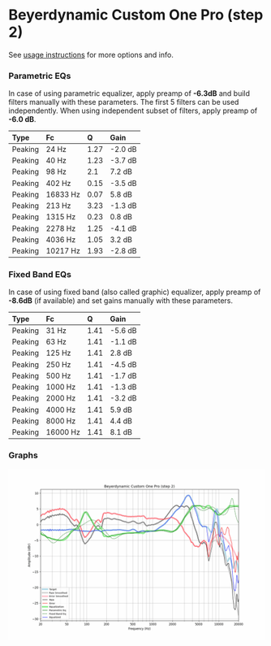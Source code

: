 # Beyerdynamic Custom One Pro (step 2)
See [usage instructions](https://github.com/jaakkopasanen/AutoEq#usage) for more options and info.

### Parametric EQs
In case of using parametric equalizer, apply preamp of **-6.3dB** and build filters manually
with these parameters. The first 5 filters can be used independently.
When using independent subset of filters, apply preamp of **-6.0 dB**.

| Type    | Fc       |    Q | Gain    |
|:--------|:---------|:-----|:--------|
| Peaking | 24 Hz    | 1.27 | -2.0 dB |
| Peaking | 40 Hz    | 1.23 | -3.7 dB |
| Peaking | 98 Hz    | 2.1  | 7.2 dB  |
| Peaking | 402 Hz   | 0.15 | -3.5 dB |
| Peaking | 16833 Hz | 0.07 | 5.8 dB  |
| Peaking | 213 Hz   | 3.23 | -1.3 dB |
| Peaking | 1315 Hz  | 0.23 | 0.8 dB  |
| Peaking | 2278 Hz  | 1.25 | -4.1 dB |
| Peaking | 4036 Hz  | 1.05 | 3.2 dB  |
| Peaking | 10217 Hz | 1.93 | -2.8 dB |

### Fixed Band EQs
In case of using fixed band (also called graphic) equalizer, apply preamp of **-8.6dB**
(if available) and set gains manually with these parameters.

| Type    | Fc       |    Q | Gain    |
|:--------|:---------|:-----|:--------|
| Peaking | 31 Hz    | 1.41 | -5.6 dB |
| Peaking | 63 Hz    | 1.41 | -1.1 dB |
| Peaking | 125 Hz   | 1.41 | 2.8 dB  |
| Peaking | 250 Hz   | 1.41 | -4.5 dB |
| Peaking | 500 Hz   | 1.41 | -1.7 dB |
| Peaking | 1000 Hz  | 1.41 | -1.3 dB |
| Peaking | 2000 Hz  | 1.41 | -3.2 dB |
| Peaking | 4000 Hz  | 1.41 | 5.9 dB  |
| Peaking | 8000 Hz  | 1.41 | 4.4 dB  |
| Peaking | 16000 Hz | 1.41 | 8.1 dB  |

### Graphs
![](./Beyerdynamic%20Custom%20One%20Pro%20(step%202).png)